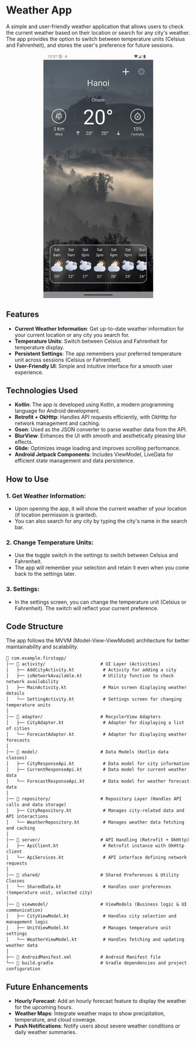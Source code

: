 # Weather App

A simple and user-friendly weather application that allows users to check the current weather based on their location or search for any city's weather. The app provides the option to switch between temperature units (Celsius and Fahrenheit), and stores the user's preference for future sessions.
<p align="center">
  <img src="images/Screenshot.png" width="300">
</p>


## Features

- **Current Weather Information**: Get up-to-date weather information for your current location or any city you search for.
- **Temperature Units**: Switch between Celsius and Fahrenheit for temperature display.
- **Persistent Settings**: The app remembers your preferred temperature unit across sessions (Celsius or Fahrenheit).
- **User-Friendly UI**: Simple and intuitive interface for a smooth user experience.

## Technologies Used

- **Kotlin**: The app is developed using Kotlin, a modern programming language for Android development.
- **Retrofit + OkHttp**: Handles API requests efficiently, with OkHttp for network management and caching.
- **Gson**: Used as the JSON converter to parse weather data from the API.
- **BlurView**: Enhances the UI with smooth and aesthetically pleasing blur effects.
- **Glide**: Optimizes image loading and improves scrolling performance.
- **Android Jetpack Components**: Includes ViewModel, LiveData for efficient state management and data persistence.
## How to Use

### 1. Get Weather Information:
- Upon opening the app, it will show the current weather of your location (if location permission is granted).
- You can also search for any city by typing the city's name in the search bar.

### 2. Change Temperature Units:
- Use the toggle switch in the settings to switch between Celsius and Fahrenheit.
- The app will remember your selection and retain it even when you come back to the settings later.

### 3. Settings:
- In the settings screen, you can change the temperature unit (Celsius or Fahrenheit). The switch will reflect your current preference.

## Code Structure
The app follows the MVVM (Model-View-ViewModel) architecture for better maintainability and scalability.
```
📂 com.example.firstapp/
│── 📂 activity/                     # UI Layer (Activities)
│   ├── AddCityActivity.kt           # Activity for adding a city
│   ├── isNetworkAvailable.kt        # Utility function to check network availability
│   ├── MainActivity.kt              # Main screen displaying weather details
│   └── SettingActivity.kt           # Settings screen for changing temperature units
│
│── 📂 adapter/                      # RecyclerView Adapters
│   ├── CityAdapter.kt               # Adapter for displaying a list of cities
│   └── ForecastAdapter.kt           # Adapter for displaying weather forecasts
│
│── 📂 model/                        # Data Models (Kotlin data classes)
│   ├── CityResponseApi.kt           # Data model for city information
│   ├── CurrentResponseApi.kt        # Data model for current weather data
│   └── ForecastResponseApi.kt       # Data model for weather forecast data
│
│── 📂 repository/                   # Repository Layer (Handles API calls and data storage)
│   ├── CityRepository.kt            # Manages city-related data and API interactions
│   └── WeatherRepository.kt         # Manages weather data fetching and caching
│
│── 📂 server/                       # API Handling (Retrofit + OkHttp)
│   ├── ApiClient.kt                 # Retrofit instance with OkHttp client
│   └── ApiServices.kt               # API interface defining network requests
│
│── 📂 shared/                       # Shared Preferences & Utility Classes
│   └── SharedData.kt                # Handles user preferences (temperature unit, selected city)
│
│── 📂 viewmodel/                    # ViewModels (Business logic & UI communication)
│   ├── CityViewModel.kt             # Handles city selection and management logic
│   ├── UnitViewModel.kt             # Manages temperature unit settings
│   └── WeatherViewModel.kt          # Handles fetching and updating weather data
│
├── 📜 AndroidManifest.xml           # Android Manifest file
└── 📜 build.gradle                  # Gradle dependencies and project configuration

```

## Future Enhancements

- **Hourly Forecast**: Add an hourly forecast feature to display the weather for the upcoming hours.
- **Weather Maps**: Integrate weather maps to show precipitation, temperature, and cloud coverage.
- **Push Notifications**: Notify users about severe weather conditions or daily weather summaries.
